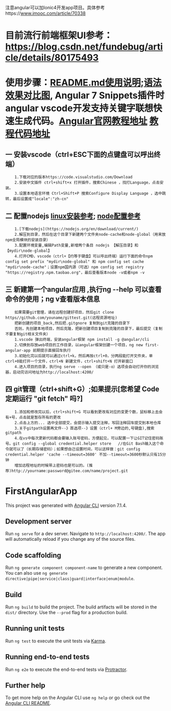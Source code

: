 注意angular可以加Ionic4开发app项目。具体参考https://www.imooc.com/article/70338

# 目前流行前端框架UI参考：https://blog.csdn.net/fundebug/article/details/80175493

#  使用步骤：[README.md使用说明](https://blog.csdn.net/kaitiren/article/details/38513715);[语法效果对比图](https://stackedit.io/app#), Angular 7 Snippets插件时angular vscode开发支持关键字联想快速生成代码。[Angular官网教程地址](https://angular.io)  [教程代码地址](https://stackblitz.com/angular/oyxlaykrmklg)

##    一 安装vscode（ctrl+ESC下面的点键盘可以呼出终端）
        1.下载对应的版本https://code.visualstudio.com/Download
        2.安装中文插件 ctrl+shift+x 打开插件，搜索Chinese ，找打Language，点击安装。
        3.设置本地语言环境 Ctrl+Shift+P 搜索Configure Display Language ，选中跳转，最后设置成"locale":"zh-cn"
##    二 配置nodejs [linux安装参考](https://github.com/nodejs/help/wiki/Installation); [node配置参考](https://blog.csdn.net/u011229848/article/details/81354074)
        1.[下载nodejs](https://nodejs.org/en/download/current/)
        2.解压到目录，然后在这个目录下新建两个文件夹node-cache和node-global（用来放npm全局模块的安装目录）
        3.配置环境变量,编辑Path变量,新增两个条目 nodejs 【解压目录】和【mydir\node-global】
        4.打开CMD，vscode（ctrl+【约等于键盘】可以呼出终端）运行下面的命令npm config set prefix "mydir\node-global" 和 npm config set cache "mydir\node-cache"；设置npm国内源（可选）npm config set registry "https://registry.npm.taobao.org"，最后查看版本node -v或者npm -v
##    三 新建第一个angular应用 ,执行ng --help 可以查看命令的使用；ng v查看版本信息
        如果需要git管理，请在远程创建好项目，然后git clone https//github.com/youname/gittest.git(远程资源地址)
        把新创建的项目_back,然后把.gitgnore 复制到git克隆的目录下
        否则，先创建本地项目，然后克隆，把新创建项目复制到克隆的目录下，最后提交（复制不要复制git相关文件夹）
        1.vscode 弹出终端，安装angular框架 npm install -g @angular/cli
        2.切换到存放web项目的工作目录，以angular框架创建一个项目，ng new first-angular-app 前期提示直接回车执行
        3.初始化完以后就可以通过ctrl+k，然后再按ctrl+0，分两段能打开文件夹，单ctrl+0能打开一个文件，ctrl+N 新建文件，ctrl+shift+N 打开新窗口
        4.进入项目的目录，执行ng serve --open （或只是-o）选项会自动打开你的浏览器，启动完访问地址为http://localhost:4200/
 ##   四 git管理（ctrl+shift+G）;如果提示[您希望 Code 定期运行 "git fetch" 吗?] 
        1.添加和修改完以后，ctrl+shift+G 可以看到更改有对应的变更个数，鼠标移上去会有+号，点击就是暂存所有的更改
        2.点击上方的... 选中全部提交，会提示输入提交注释，写回注释回车提交到本地仓库
        3.关于gitpath设置再文件--》首选项--》设置（ctrl+ M旁边的,号键盘),搜索gitpath
        4.在vs中每次更新代码都会要输入账号密码，方便起见，可以配置一下让GIT记住密码账号。git config --global credential.helper store   //在Git Bash输入这个命令就可以了（长期存储密码）；如果想自己设置时间，可以这样做：git config credential.helper 'cache --timeout=3600' 不加--timeout=3600秒默认只有15分钟
        增加远程地址的时候带上密码也是可以的。(推荐)http://yourname:password@gitee.com/name/project.git


# FirstAngularApp

This project was generated with [Angular CLI](https://github.com/angular/angular-cli) version 7.1.4.

## Development server

Run `ng serve` for a dev server. Navigate to `http://localhost:4200/`. The app will automatically reload if you change any of the source files.

## Code scaffolding

Run `ng generate component component-name` to generate a new component. You can also use `ng generate directive|pipe|service|class|guard|interface|enum|module`.

## Build

Run `ng build` to build the project. The build artifacts will be stored in the `dist/` directory. Use the `--prod` flag for a production build.

## Running unit tests

Run `ng test` to execute the unit tests via [Karma](https://karma-runner.github.io).

## Running end-to-end tests

Run `ng e2e` to execute the end-to-end tests via [Protractor](http://www.protractortest.org/).

## Further help

To get more help on the Angular CLI use `ng help` or go check out the [Angular CLI README](https://github.com/angular/angular-cli/blob/master/README.md).